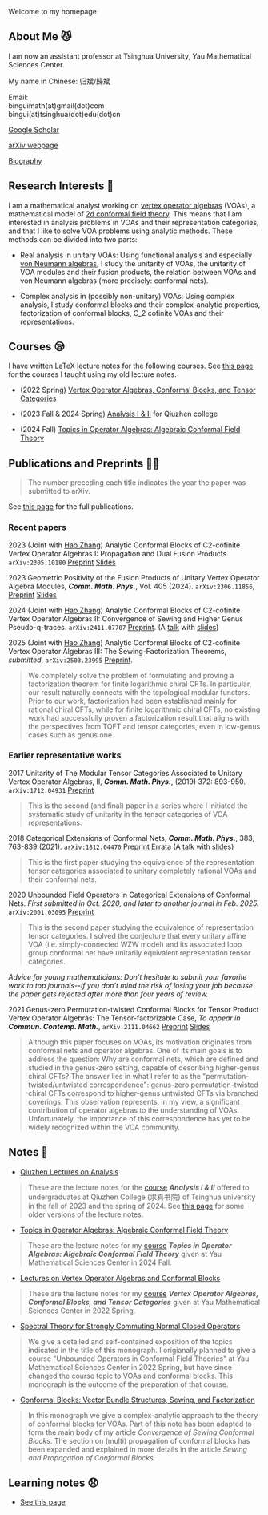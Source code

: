 Welcome to my homepage

## About Me 😼
I am now an assistant professor at Tsinghua University, Yau Mathematical Sciences Center.

My name in Chinese: 归斌/歸斌

Email: <br>
binguimath(at)gmail(dot)com <br>
bingui(at)tsinghua(dot)edu(dot)cn


[Google Scholar](https://scholar.google.com/citations?user=J1eHXH0AAAAJ&hl=en)

[arXiv webpage](https://arxiv.org/a/gui_b_1.html)

[Biography](Bio.md)




##  Research Interests 🧐

I am a mathematical analyst working on [vertex operator algebras](https://en.wikipedia.org/wiki/Vertex_operator_algebra) (VOAs), a mathematical model of [2d conformal field theory](https://en.wikipedia.org/wiki/Two-dimensional_conformal_field_theory). This means that I am interested in analysis problems in VOAs and their representation categories, and that I like to solve VOA problems using analytic methods. These methods can be divided into two parts: 

- Real analysis in unitary VOAs: Using functional analysis and especially [von Neumann algebras](https://en.wikipedia.org/wiki/Von_Neumann_algebra), I study the unitarity of VOAs, the unitarity of VOA modules and their fusion products, the relation between VOAs and von Neumann algebras (more precisely: conformal nets).

- Complex analysis in (possibly non-unitary) VOAs: Using complex analysis, I study conformal blocks and their complex-analytic properties, factorization of conformal blocks, C_2 cofinite VOAs and their representations.



<!--I view myself an analyst rather than (say) an algebraist, a geometer, or a topologist. This means that I need less motivational background to study analysis than to study the other branches of mathematics, and that I tend to understand the other branches in an analytic way.-->





## Courses 😪

I have written LaTeX lecture notes for the following courses. See [this page](Courses/Other_Courses.md) for the courses I taught using my old lecture notes.

- (2022 Spring) [Vertex Operator Algebras, Conformal Blocks, and Tensor Categories](Courses/Course_2022_VOA.md)
 
- (2023 Fall & 2024 Spring) [Analysis I & II](Courses/Course_2023_Analysis.md) for Qiuzhen college

- (2024 Fall) [Topics in Operator Algebras: Algebraic Conformal Field Theory](Courses/Course_2024_ACFT.md)






## Publications and Preprints 😵‍💫
> The number preceding each title indicates the year the paper was submitted to arXiv.

See [this page](https://binguimath.github.io/Pages/Publications.html) for the full publications.

### Recent papers

2023 (Joint with [Hao Zhang](https://zhanghao1999math.github.io/homepage/)) Analytic Conformal Blocks of C2-cofinite Vertex Operator Algebras I: Propagation and Dual Fusion Products. `arXiv:2305.10180`  [Preprint](https://binguimath.github.io/Files/2023_CB1.pdf) [Slides](https://binguimath.github.io/Files/2023_SJTU.pdf)

2023 Geometric Positivity of the Fusion Products of Unitary Vertex Operator Algebra Modules, ***Comm. Math. Phys.***, Vol. 405 (2024).  `arXiv:2306.11856`, [Preprint](https://binguimath.github.io/Files/2023_Geometric_Positivity.pdf) [Slides](https://binguimath.github.io/Files/2023_Tokyo.pdf)
<!--- In the slides, the relationship between the unitarity of conformal blocks and diagonal full-boundary CFT is discussed. I make several conjectures that are not mentioned in the paper.--->

2024 (Joint with [Hao Zhang](https://zhanghao1999math.github.io/homepage/)) Analytic Conformal Blocks of C2-cofinite Vertex Operator Algebras II: Convergence of Sewing and Higher Genus Pseudo-q-traces. `arXiv:2411.07707` [Preprint](https://binguimath.github.io/Files/2024_CB2.pdf). (A [talk](https://youtu.be/0JJ9mW2UT3Y) with [slides](https://binguimath.github.io/Files/Slides/2024_BIMSA_Nov.pdf))


2025 (Joint with [Hao Zhang](https://zhanghao1999math.github.io/homepage/)) Analytic Conformal Blocks of C2-cofinite Vertex Operator Algebras III: The Sewing-Factorization Theorems, *submitted*, `arXiv:2503.23995` [Preprint](https://binguimath.github.io/Files/2025_CB3.pdf).
> We completely solve the problem of formulating and proving a factorization theorem for finite logarithmic chiral CFTs. In particular, our result naturally connects with the topological modular functors. Prior to our work, factorization had been established mainly for rational chiral CFTs, while for finite logarithmic chiral CFTs, no existing work had successfully proven a factorization result that aligns with the perspectives from TQFT and tensor categories, even in low-genus cases such as genus one.




### Earlier representative works




2017 Unitarity of The Modular Tensor Categories Associated to Unitary Vertex Operator Algebras, II,  ***Comm. Math. Phys.***, (2019) 372: 893-950. `arXiv:1712.04931` [Preprint](https://binguimath.github.io/Files/2017_UU2.pdf) 
> This is the second (and final) paper in a series where I initiated the systematic study of unitarity in the tensor categories of VOA representations.






2018 Categorical Extensions of Conformal Nets, ***Comm. Math. Phys.***, 383, 763-839 (2021). `arXiv:1812.04470` [Preprint](https://binguimath.github.io/Files/2018_CE.pdf) [Errata](https://binguimath.github.io/Files/Errata/2018_CE_Errata.pdf) (A [talk](https://www.youtube.com/watch?v=E-05-DkG2xc) with [slides](https://binguimath.github.io/Files/2021_Categorical_Extensions_MPPM.pdf))
> This is the first paper studying the equivalence of the representation tensor categories associated to unitary completely rational VOAs and their conformal nets. 


2020 Unbounded Field Operators in Categorical Extensions of Conformal Nets. *First submitted in Oct. 2020, and later to another journal in Feb. 2025.* `arXiv:2001.03095` [Preprint](https://binguimath.github.io/Files/2020_Strong-Braiding.pdf)
> This is the second paper studying the equivalence of representation tensor categories. I solved the conjecture that every unitary affine VOA (i.e. simply-connected WZW model) and its associated loop group conformal net have unitarily equivalent representation tensor categories.

*Advice for young mathematicians: Don’t hesitate to submit your favorite work to top journals--if you don’t mind the risk of losing your job because the paper gets rejected after more than four years of review.*


2021 Genus-zero Permutation-twisted Conformal Blocks for Tensor Product Vertex Operator Algebras: The Tensor-factorizable Case, *To appear in* ***Commun. Contemp. Math.***,  `arXiv:2111.04662`  [Preprint](https://binguimath.github.io/Files/2021_Permutation.pdf)  [Slides](https://binguimath.github.io/Files/2022_BIMSA.pdf)
> Although this paper focuses on VOAs, its motivation originates from conformal nets and operator algebras. One of its main goals is to address the question: Why are conformal nets, which are defined and studied in the genus-zero setting, capable of describing higher-genus chiral CFTs? The answer lies in what I refer to as the "permutation-twisted/untwisted correspondence": genus-zero permutation-twisted chiral CFTs correspond to higher-genus untwisted CFTs via branched coverings. This observation represents, in my view, a significant contribution of operator algebras to the understanding of VOAs. Unfortunately, the importance of this correspondence has yet to be widely recognized within the VOA community.







## Notes 🥱

<!---The following notes are not listed in chronological order of writing, but are order by the level of recommendation.--->

- [Qiuzhen Lectures on Analysis](Files/2023_Analysis.pdf)  

> These are the lecture notes for the [course](Courses/Course_2023_Analysis.html)  ***Analysis I & II*** offered to undergraduates at Qiuzhen College (求真书院) of Tsinghua university in the fall of 2023 and the spring of 2024.  See [this page](https://binguimath.github.io/Pages/2023_Analysis_Old.html) for some older versions of the lecture notes.

- [Topics in Operator Algebras: Algebraic Conformal Field Theory](https://binguimath.github.io/Files/2024_ACFT.pdf)

> These are the lecture notes for my [course](Courses/Course_2024_ACFT.md) ***Topics in Operator Algebras: Algebraic Conformal Field Theory***  given at Yau Mathematical Sciences Center in 2024 Fall. 


- [Lectures on Vertex Operator Algebras and Conformal Blocks](Files/2022_VOA_Lectures.pdf)

> These are the lecture notes for my [course](Courses/Course_2022_VOA.md) ***Vertex Operator Algebras, Conformal Blocks, and Tensor Categories*** given at Yau Mathematical Sciences Center in 2022 Spring.


- [Spectral Theory for Strongly Commuting Normal Closed Operators](Files/2021_Spectral.pdf) 


> We give a detailed and self-contained exposition of the topics indicated in the title of this monograph. I origianally planned to give a course "Unbounded Operators in Conformal Field Theories" at Yau Mathematical Sciences Center in 2022 Spring, but have since changed the course topic to VOAs and conformal blocks. This monograph is the outcome of the preparation of that course.  

- [Conformal Blocks: Vector Bundle Structures, Sewing, and Factorization](Files/2020_Conformal_Blocks.pdf) 


> In this monograph we give a complex-analytic approach to the theory of conformal blocks for VOAs. Part of this note has been adapted to form the main body of my article *Convergence of Sewing Conformal Blocks*. The section on (multi) propagation of conformal blocks has been expanded and explained in more details in the article *Sewing and Propagation of Conformal Blocks*.




## Learning notes 😧

- [See this page](Pages/Learning_Notes.md)




